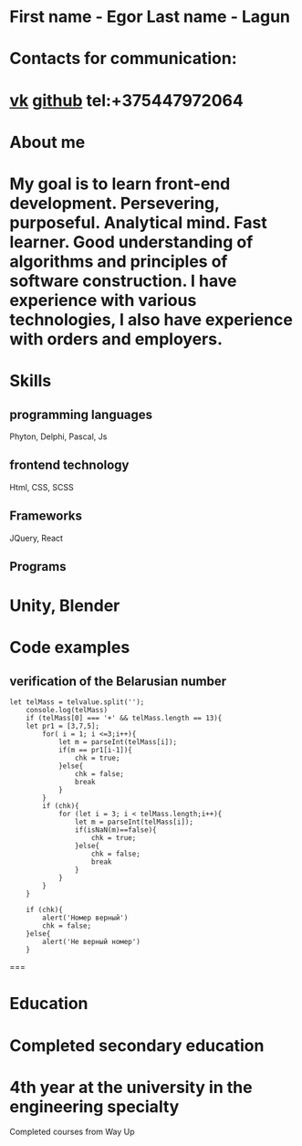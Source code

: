 **First name** - Egor 
**Last name** - Lagun
====
# Сontacts for communication:
[vk](https://vk.com/id179141729)
[github](https://github.com/NITO666)
tel:+375447972064
====
# About me
My goal is to learn front-end development. Persevering, purposeful. Analytical mind. Fast learner. Good understanding of algorithms and principles of software construction. I have experience with various technologies, I also have experience with orders and employers.
====
# Skills
## programming languages
Phyton, Delphi, Pascal, Js
## frontend technology
Html, CSS, SCSS
## Frameworks
JQuery, React
## Programs
Unity, Blender
===
# Сode examples
## verification of the Belarusian number
```
let telMass = telvalue.split('');
	console.log(telMass)
	if (telMass[0] === '+' && telMass.length == 13){
	let pr1 = [3,7,5];
		for( i = 1; i <=3;i++){
			let m = parseInt(telMass[i]);
			if(m == pr1[i-1]){
				chk = true;
			}else{
				chk = false;
				break
			}
		}
		if (chk){
			for (let i = 3; i < telMass.length;i++){
				let m = parseInt(telMass[i]);
				if(isNaN(m)==false){
					chk = true;
				}else{
					chk = false;
					break
				}
			}
		}
	}
	
	if (chk){
		alert('Номер верный')
		chk = false;
	}else{
		alert('Не верный номер')
	}
```
===
# Education
Completed secondary education
===
4th year at the university in the engineering specialty
===
Completed courses from Way Up